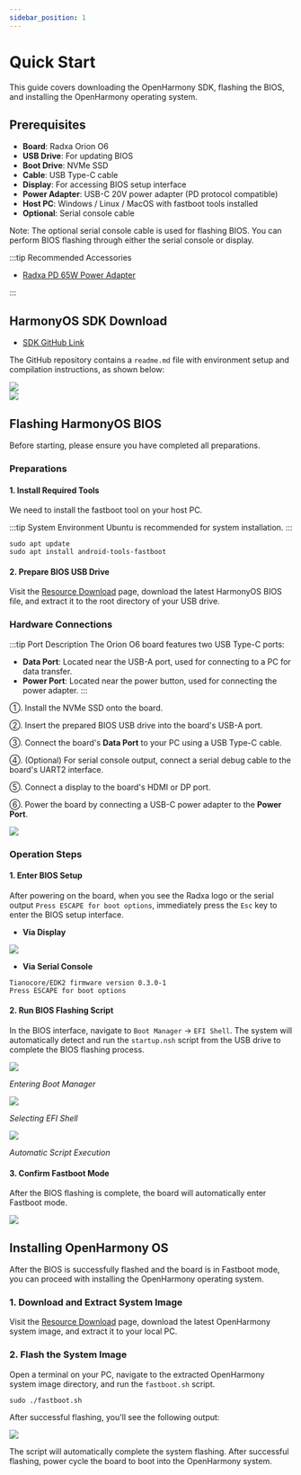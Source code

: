 ```yaml
---
sidebar_position: 1
---
```


# Quick Start

This guide covers downloading the OpenHarmony SDK, flashing the BIOS, and installing the OpenHarmony operating system.

## Prerequisites

- **Board**: Radxa Orion O6
- **USB Drive**: For updating BIOS
- **Boot Drive**: NVMe SSD
- **Cable**: USB Type-C cable
- **Display**: For accessing BIOS setup interface
- **Power Adapter**: USB-C 20V power adapter (PD protocol compatible)
- **Host PC**: Windows / Linux / MacOS with fastboot tools installed
- **Optional**: Serial console cable

Note: The optional serial console cable is used for flashing BIOS. You can perform BIOS flashing through either the serial console or display.

:::tip Recommended Accessories

- [Radxa PD 65W Power Adapter](https://radxa.com/products/accessories/power-pd-65w)

:::

## HarmonyOS SDK Download

- [SDK GitHub Link](https://github.com/radxa/cix-openharmony-manifests)

The GitHub repository contains a `readme.md` file with environment setup and compilation instructions, as shown below:

<div style={{textAlign: 'center'}}>
    <img src="/en/img/o6/harmony/readme-harmony-0.webp" style={{width: '100%', maxWidth: '600px'}} />
</div>

<div style={{textAlign: 'center'}}>
    <img src="/en/img/o6/harmony/readme-harmony-1.webp" style={{width: '100%', maxWidth: '600px'}} />
</div>

## Flashing HarmonyOS BIOS

Before starting, please ensure you have completed all preparations.

### Preparations

#### 1. Install Required Tools

We need to install the fastboot tool on your host PC.

:::tip System Environment
Ubuntu is recommended for system installation.
:::

<NewCodeBlock tip="Ubuntu-PC$" type="device">

```
sudo apt update
sudo apt install android-tools-fastboot
```

</NewCodeBlock>

#### 2. Prepare BIOS USB Drive

Visit the [Resource Download](../download.md#openharmony) page, download the latest HarmonyOS BIOS file, and extract it to the root directory of your USB drive.

### Hardware Connections

:::tip Port Description
The Orion O6 board features two USB Type-C ports:

- **Data Port**: Located near the USB-A port, used for connecting to a PC for data transfer.
- **Power Port**: Located near the power button, used for connecting the power adapter.
  :::

①. Install the NVMe SSD onto the board.

②. Insert the prepared BIOS USB drive into the board's USB-A port.

③. Connect the board's **Data Port** to your PC using a USB Type-C cable.

④. (Optional) For serial console output, connect a serial debug cable to the board's UART2 interface.

⑤. Connect a display to the board's HDMI or DP port.

⑥. Power the board by connecting a USB-C power adapter to the **Power Port**.

<div style={{textAlign: 'center'}}>
    <img src="/en/img/o6/android/android-install-system.webp" style={{width: '100%', maxWidth: '1200px'}} />
</div>

### Operation Steps

#### 1. Enter BIOS Setup

After powering on the board, when you see the Radxa logo or the serial output `Press ESCAPE for boot options`, immediately press the `Esc` key to enter the BIOS setup interface.

- **Via Display**

<div style={{textAlign: 'center'}}>
    <img src="/en/img/o6/android/burn-bios-go.webp" style={{width: '50%', maxWidth: '1200px'}} />
</div>

- **Via Serial Console**

```
Tianocore/EDK2 firmware version 0.3.0-1
Press ESCAPE for boot options
```

#### 2. Run BIOS Flashing Script

In the BIOS interface, navigate to `Boot Manager` -> `EFI Shell`. The system will automatically detect and run the `startup.nsh` script from the USB drive to complete the BIOS flashing process.

<div style={{textAlign: 'center'}}>
    <img src="/en/img/o6/android/burn-bios-manager.webp" style={{width: '100%', maxWidth: '600px'}} />
</div>

_Entering Boot Manager_

<div style={{textAlign: 'center'}}>
    <img src="/en/img/o6/android/burn-bios-efi.webp" style={{width: '100%', maxWidth: '600px'}} />
</div>

_Selecting EFI Shell_

<div style={{textAlign: 'center'}}>
    <img src="/en/img/o6/android/burn-bios-sh.webp" style={{width: '100%', maxWidth: '600px'}} />
</div>

_Automatic Script Execution_

#### 3. Confirm Fastboot Mode

After the BIOS flashing is complete, the board will automatically enter Fastboot mode.

<div style={{textAlign: 'center'}}>
    <img src="/en/img/o6/harmony/burn-harmony-bios.webp" style={{width: '100%', maxWidth: '600px'}} />
</div>

## Installing OpenHarmony OS

After the BIOS is successfully flashed and the board is in Fastboot mode, you can proceed with installing the OpenHarmony operating system.

### 1. Download and Extract System Image

Visit the [Resource Download](../download.md#openharmony) page, download the latest OpenHarmony system image, and extract it to your local PC.

### 2. Flash the System Image

Open a terminal on your PC, navigate to the extracted OpenHarmony system image directory, and run the `fastboot.sh` script.

<NewCodeBlock tip="Ubuntu-PC$" type="device">

```
sudo ./fastboot.sh
```

</NewCodeBlock>

After successful flashing, you'll see the following output:

<div style={{textAlign: 'center'}}>
    <img src="/en/img/o6/harmony/burn-harmony-img.webp" style={{width: '100%', maxWidth: '600px'}} />
</div>

The script will automatically complete the system flashing. After successful flashing, power cycle the board to boot into the OpenHarmony system.
